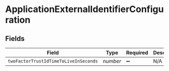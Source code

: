 # ApplicationExternalIdentifierConfiguration


## Fields

| Field                                 | Type                                  | Required                              | Description                           |
| ------------------------------------- | ------------------------------------- | ------------------------------------- | ------------------------------------- |
| `twoFactorTrustIdTimeToLiveInSeconds` | *number*                              | :heavy_minus_sign:                    | N/A                                   |